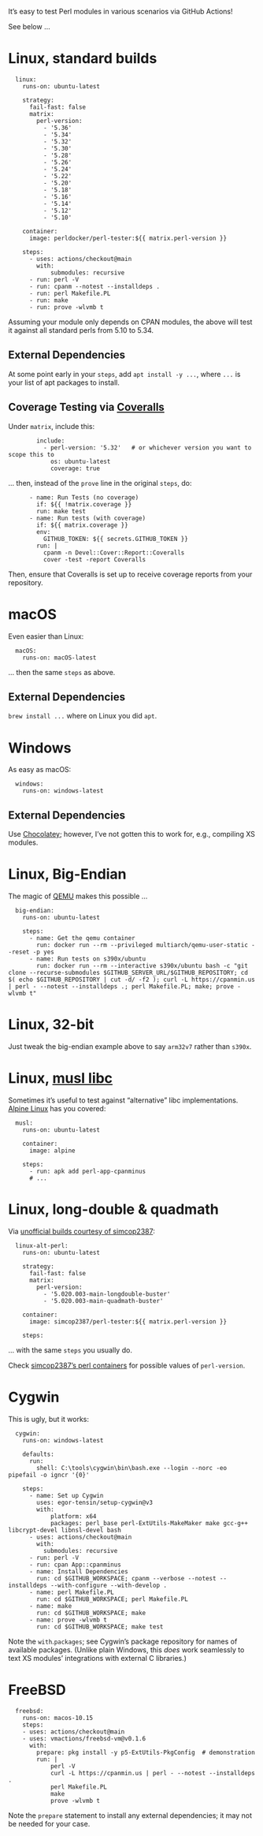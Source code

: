 It’s easy to test Perl modules in various scenarios via GitHub Actions!

See below …

# Linux, standard builds

```
  linux:
    runs-on: ubuntu-latest

    strategy:
      fail-fast: false
      matrix:
        perl-version:
          - '5.36'
          - '5.34'
          - '5.32'
          - '5.30'
          - '5.28'
          - '5.26'
          - '5.24'
          - '5.22'
          - '5.20'
          - '5.18'
          - '5.16'
          - '5.14'
          - '5.12'
          - '5.10'

    container:
      image: perldocker/perl-tester:${{ matrix.perl-version }}

    steps:
      - uses: actions/checkout@main
        with:
            submodules: recursive
      - run: perl -V
      - run: cpanm --notest --installdeps .
      - run: perl Makefile.PL
      - run: make
      - run: prove -wlvmb t
```
Assuming your module only depends on CPAN modules, the above will test it against all standard perls from 5.10 to 5.34.

## External Dependencies

At some point early in your `steps`, add `apt install -y ...`, where `...` is your list of apt packages to install.

## Coverage Testing via [Coveralls](https://coveralls.io)

Under `matrix`, include this:
```
        include:
          - perl-version: '5.32'   # or whichever version you want to scope this to
            os: ubuntu-latest
            coverage: true
```
… then, instead of the `prove` line in the original `steps`, do:
```
      - name: Run Tests (no coverage)
        if: ${{ !matrix.coverage }}
        run: make test
      - name: Run tests (with coverage)
        if: ${{ matrix.coverage }}
        env:
          GITHUB_TOKEN: ${{ secrets.GITHUB_TOKEN }}
        run: |
          cpanm -n Devel::Cover::Report::Coveralls
          cover -test -report Coveralls
```
Then, ensure that Coveralls is set up to receive coverage reports from your repository.

# macOS

Even easier than Linux:
```
  macOS:
    runs-on: macOS-latest
```
… then the same `steps` as above.

## External Dependencies

`brew install ...` where on Linux you did `apt`.

# Windows

As easy as macOS:
```
  windows:
    runs-on: windows-latest
```

## External Dependencies

Use [Chocolatey](https://chocolatey.org/); however, I’ve not gotten this to work for, e.g., compiling XS modules.

# Linux, Big-Endian

The magic of [QEMU](https://qemu.org) makes this possible …

```
  big-endian:
    runs-on: ubuntu-latest

    steps:
      - name: Get the qemu container
        run: docker run --rm --privileged multiarch/qemu-user-static --reset -p yes
      - name: Run tests on s390x/ubuntu
        run: docker run --rm --interactive s390x/ubuntu bash -c "git clone --recurse-submodules $GITHUB_SERVER_URL/$GITHUB_REPOSITORY; cd $( echo $GITHUB_REPOSITORY | cut -d/ -f2 ); curl -L https://cpanmin.us | perl - --notest --installdeps .; perl Makefile.PL; make; prove -wlvmb t"
```

# Linux, 32-bit

Just tweak the big-endian example above to say `arm32v7` rather than `s390x`.

# Linux, [musl libc](https://musl.libc.org)

Sometimes it’s useful to test against “alternative” libc implementations. [Alpine Linux](https://www.alpinelinux.org/) has you covered:

```
  musl:
    runs-on: ubuntu-latest
    
    container:
      image: alpine
      
    steps:
      - run: apk add perl-app-cpanminus
      # ...
```

# Linux, long-double & quadmath

Via [unofficial builds courtesy of simcop2387](https://hub.docker.com/r/simcop2387/perl-tester/tags):
```
  linux-alt-perl:
    runs-on: ubuntu-latest

    strategy:
      fail-fast: false
      matrix:
        perl-version:
          - '5.020.003-main-longdouble-buster'
          - '5.020.003-main-quadmath-buster'

    container:
      image: simcop2387/perl-tester:${{ matrix.perl-version }}

    steps:
```
… with the same `steps` you usually do.

Check [simcop2387’s perl containers](https://hub.docker.com/r/simcop2387/perl/tags) for possible values of `perl-version`.

# Cygwin

This is ugly, but it works:
```
  cygwin:
    runs-on: windows-latest

    defaults:
      run:
        shell: C:\tools\cygwin\bin\bash.exe --login --norc -eo pipefail -o igncr '{0}'

    steps:
      - name: Set up Cygwin
        uses: egor-tensin/setup-cygwin@v3
        with:
            platform: x64
            packages: perl_base perl-ExtUtils-MakeMaker make gcc-g++ libcrypt-devel libnsl-devel bash
      - uses: actions/checkout@main
        with:
          submodules: recursive
      - run: perl -V
      - run: cpan App::cpanminus
      - name: Install Dependencies
        run: cd $GITHUB_WORKSPACE; cpanm --verbose --notest --installdeps --with-configure --with-develop .
      - name: perl Makefile.PL
        run: cd $GITHUB_WORKSPACE; perl Makefile.PL
      - name: make
        run: cd $GITHUB_WORKSPACE; make
      - name: prove -wlvmb t
        run: cd $GITHUB_WORKSPACE; make test
```

Note the `with`.`packages`; see Cygwin’s package repository for names of available packages. (Unlike plain Windows, this _does_ work seamlessly to text XS modules’ integrations with external C libraries.)

# FreeBSD
```
  freebsd:
    runs-on: macos-10.15
    steps:
    - uses: actions/checkout@main
    - uses: vmactions/freebsd-vm@v0.1.6
      with:
        prepare: pkg install -y p5-ExtUtils-PkgConfig  # demonstration
        run: |
            perl -V
            curl -L https://cpanmin.us | perl - --notest --installdeps .
            perl Makefile.PL
            make
            prove -wlvmb t
```
Note the `prepare` statement to install any external dependencies; it may not be needed for your case.
